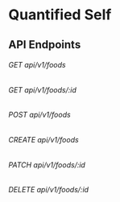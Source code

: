 # Quantified Self

## API Endpoints
###### GET api/v1/foods
###### GET api/v1/foods/:id
###### POST api/v1/foods
###### CREATE api/v1/foods
###### PATCH api/v1/foods/:id
###### DELETE api/v1/foods/:id
